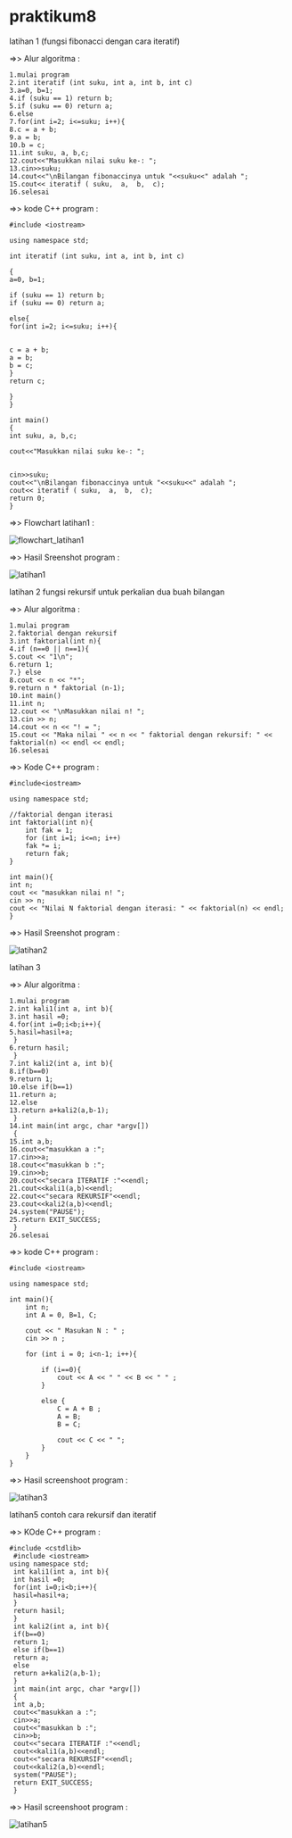 # praktikum8

latihan 1 (fungsi fibonacci dengan cara iteratif)

=>> Alur algoritma :

```
1.mulai program
2.int iteratif (int suku, int a, int b, int c)
3.a=0, b=1;
4.if (suku == 1) return b;
5.if (suku == 0) return a;
6.else
7.for(int i=2; i<=suku; i++){
8.c = a + b;
9.a = b;
10.b = c;
11.int suku, a, b,c;
12.cout<<"Masukkan nilai suku ke-: ";
13.cin>>suku;
14.cout<<"\nBilangan fibonaccinya untuk "<<suku<<" adalah ";
15.cout<< iteratif ( suku,  a,  b,  c);
16.selesai

```

=>> kode C++ program :

```
#include <iostream>

using namespace std;

int iteratif (int suku, int a, int b, int c)

{
a=0, b=1;

if (suku == 1) return b;
if (suku == 0) return a;

else{
for(int i=2; i<=suku; i++){


c = a + b;
a = b;
b = c;
}
return c;

}
}

int main()
{
int suku, a, b,c;

cout<<"Masukkan nilai suku ke-: ";


cin>>suku;
cout<<"\nBilangan fibonaccinya untuk "<<suku<<" adalah ";
cout<< iteratif ( suku,  a,  b,  c);
return 0;
}

```

=>> Flowchart latihan1 :


![flowchart_latihan1](https://user-images.githubusercontent.com/43899109/49623980-5fdd0900-fa02-11e8-97a2-a101612d0fd5.jpg)


=>> Hasil Sreenshot program :


![latihan1](https://user-images.githubusercontent.com/43899109/49623982-623f6300-fa02-11e8-88f7-dcf80c76c32b.jpg)


latihan 2 fungsi rekursif untuk perkalian dua buah bilangan


=>> Alur algoritma :

```
1.mulai program
2.faktorial dengan rekursif
3.int faktorial(int n){
4.if (n==0 || n==1){
5.cout << "1\n";
6.return 1;
7.} else 
8.cout << n << "*";
9.return n * faktorial (n-1);
10.int main()
11.int n;
12.cout << "\nMasukkan nilai n! ";
13.cin >> n;
14.cout << n << "! = ";
15.cout << "Maka nilai " << n << " faktorial dengan rekursif: " << faktorial(n) << endl << endl;
16.selesai

```

=>> Kode C++ program :

```
#include<iostream>

using namespace std;

//faktorial dengan iterasi
int faktorial(int n){
    int fak = 1;
    for (int i=1; i<=n; i++)
    fak *= i;
    return fak;
}

int main(){
int n;
cout << "masukkan nilai n! ";
cin >> n;
cout << "Nilai N faktorial dengan iterasi: " << faktorial(n) << endl;
}

```

=>> Hasil Sreenshot program :


![latihan2](https://user-images.githubusercontent.com/43899109/49623983-62d7f980-fa02-11e8-85dc-cfee9dce9e3b.jpg)


latihan 3


=>> Alur algoritma :

```
1.mulai program
2.int kali1(int a, int b){
3.int hasil =0;
4.for(int i=0;i<b;i++){
5.hasil=hasil+a;
 }
6.return hasil;
 }
7.int kali2(int a, int b){
8.if(b==0)
9.return 1;
10.else if(b==1)
11.return a;
12.else
13.return a+kali2(a,b-1);
 }
14.int main(int argc, char *argv[])
 {
15.int a,b;
16.cout<<"masukkan a :";
17.cin>>a;
18.cout<<"masukkan b :";
19.cin>>b;
20.cout<<"secara ITERATIF :"<<endl;
21.cout<<kali1(a,b)<<endl;
22.cout<<"secara REKURSIF"<<endl;
23.cout<<kali2(a,b)<<endl;
24.system("PAUSE");
25.return EXIT_SUCCESS;
 }
26.selesai

```

=>> kode C++ program :

```
#include <iostream>

using namespace std;

int main(){
    int n;
    int A = 0, B=1, C;

    cout << " Masukan N : " ;
    cin >> n ;

    for (int i = 0; i<n-1; i++){

        if (i==0){
            cout << A << " " << B << " " ;
        }

        else {
            C = A + B ;
            A = B;
            B = C;

            cout << C << " ";
        }
    }
}

```

=>> Hasil screenshoot program :


![latihan3](https://user-images.githubusercontent.com/43899109/49624542-68364380-fa04-11e8-86f7-bd99443aeb28.jpg)


latihan5 contoh cara rekursif dan iteratif


=>> KOde C++ program :

```
#include <cstdlib>
 #include <iostream>
using namespace std;
 int kali1(int a, int b){
 int hasil =0;
 for(int i=0;i<b;i++){
 hasil=hasil+a;
 }
 return hasil;
 }
 int kali2(int a, int b){
 if(b==0)
 return 1;
 else if(b==1)
 return a;
 else
 return a+kali2(a,b-1);
 }
 int main(int argc, char *argv[])
 {
 int a,b;
 cout<<"masukkan a :";
 cin>>a;
 cout<<"masukkan b :";
 cin>>b;
 cout<<"secara ITERATIF :"<<endl;
 cout<<kali1(a,b)<<endl;
 cout<<"secara REKURSIF"<<endl;
 cout<<kali2(a,b)<<endl;
 system("PAUSE");
 return EXIT_SUCCESS;
 }

```

=>>  Hasil screenshoot program :


![latihan5](https://user-images.githubusercontent.com/43899109/49624562-7edc9a80-fa04-11e8-8169-8a7860e78aba.jpg)

